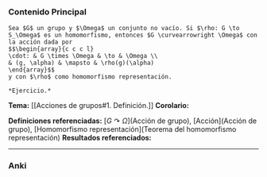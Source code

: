 ### Contenido Principal

```ad-theorem
Sea $G$ un grupo y $\Omega$ un conjunto no vacío. Si $\rho: G \to S_\Omega$ es un homomorfismo, entonces $G \curvearrowright \Omega$ con la acción dada por
$$\begin{array}{c c c l}
\cdot: & G \times \Omega & \to & \Omega \\
& (g, \alpha) & \mapsto & \rho(g)(\alpha)
\end{array}$$
y con $\rho$ como homomorfismo representación.
```

```ad-proof
*Ejercicio.*
```

**Tema:** [[Acciones de grupos#1. Definición.]]
**Corolario:**

**Definiciones referenciadas:** [$G \curvearrowright \Omega$](Acción de grupo), [Acción](Acción de grupo), [Homomorfismo representación](Teorema del homomorfismo representación)
**Resultados referenciados:**

---
### Anki
